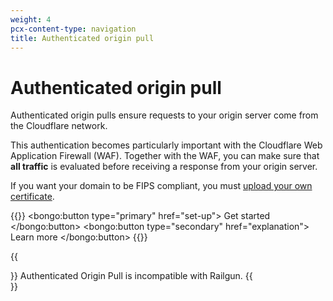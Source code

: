 ```yaml
---
weight: 4
pcx-content-type: navigation
title: Authenticated origin pull
---
```


# Authenticated origin pull

Authenticated origin pulls ensure requests to your origin server come from the Cloudflare network.

This authentication becomes particularly important with the Cloudflare Web Application Firewall (WAF). Together with the WAF, you can make sure that **all traffic** is evaluated before receiving a response from your origin server.

If you want your domain to be FIPS compliant, you must [upload your own certificate](set-up#per-hostname--customer-certificates).

{{<button-group>}}
  <bongo:button type="primary" href="set-up">
    Get started
  </bongo:button>
  <bongo:button type="secondary" href="explanation">
    Learn more
  </bongo:button>
{{</button-group>}}

{{<Aside type="warning" header="Important">}}
Authenticated Origin Pull is incompatible with Railgun.
{{</Aside>}}